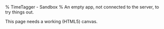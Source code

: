 % TimeTagger - Sandbox
% An empty app, not connected to the server, to try things out.



<script>

window.addEventListener("load", function() {
    if (!window.browser_supported) {return;}
    window.store = new window.stores.SandboxDataStore();
    var canvas_element = document.getElementById('canvas');
    window.canvas = new window.front.TimeTaggerCanvas(canvas_element);

    // Notify user that this is the Sandbox
    var dialog = new dialogs.SandboxInfoDialog(window.canvas);
    setTimeout(dialog.open, 200);
});
</script>

<canvas id='canvas'>This page needs a working (HTML5) canvas.</canvas>
